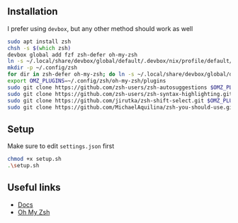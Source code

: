 ## Installation
I prefer using `devbox`, but any other method should work as well
```zsh
sudo apt install zsh
chsh -s $(which zsh)
devbox global add fzf zsh-defer oh-my-zsh
ln -s ~/.local/share/devbox/global/default/.devbox/nix/profile/default/share/fzf ~/.config/zsh/fzf
mkdir -p ~/.config/zsh
for dir in zsh-defer oh-my-zsh; do ln -s ~/.local/share/devbox/global/default/.devbox/nix/profile/default/share/$dir ~/.config/zsh/; done
export OMZ_PLUGINS=~/.config/zsh/oh-my-zsh/plugins
sudo git clone https://github.com/zsh-users/zsh-autosuggestions $OMZ_PLUGINS/zsh-autosuggestions
sudo git clone https://github.com/zsh-users/zsh-syntax-highlighting.git $OMZ_PLUGINS/zsh-syntax-highlighting
sudo git clone https://github.com/jirutka/zsh-shift-select.git $OMZ_PLUGINS/zsh-shift-select
sudo git clone https://github.com/MichaelAquilina/zsh-you-should-use.git $OMZ_PLUGINS/you-should-use
```

## Setup
Make sure to edit `settings.json` first
```zsh
chmod +x setup.sh
.\setup.sh
```

## Useful links
- [Docs](https://www.zsh.org/)
- [Oh My Zsh](https://ohmyz.sh/)
